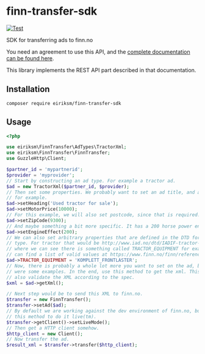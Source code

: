 # finn-transfer-sdk
[![Test](https://github.com/eiriksm/finn-transfer-sdk/actions/workflows/test.yml/badge.svg)](https://github.com/eiriksm/finn-transfer-sdk/actions/workflows/test.yml)

SDK for transferring ads to finn.no

You need an agreement to use this API, and the [complete documentation can be found here](https://hjelpesenter.finn.no/hc/no/articles/303554-How-to-get-started-Import-Transfer-choices).

This library implements the REST API part described in that documentation.

## Installation

`composer require eiriksm/finn-transfer-sdk`

## Usage

```php
<?php

use eiriksm\FinnTransfer\AdTypes\TractorXml;
use eiriksm\FinnTransfer\FinnTransfer;
use GuzzleHttp\Client;

$partner_id = 'mypartnerid';
$provider = 'myprovider';
// Start by constructing an ad type. For example a tractor ad.
$ad = new TractorXml($partner_id, $provider);
// Then set some properties. We probably want to set an ad title, and a price,
// for example.
$ad->setHeading('Used tractor for sale');
$ad->setMotorPrice(10000);
// For this example, we will also set postcode, since that is required.
$ad->setZipCode(9300);
// And maybe something a bit more specific. It has a 200 horse power engine.
$ad->setEngineEffect(200);
// We can also set arbitrary properties that are defined in the DTD for this ad
// type. For tractor that would be http://www.iad.no/dtd/IADIF-tractor-21.dtd
// where we can see there is something called TRACTOR_EQUIPMENT for example. We
// can find a list of valid values at https://www.finn.no/finn/referencevalue?adType=TRACTOR&xmlCode=TRACTOR_EQUIPMENT
$ad->TRACTOR_EQUIPMENT = 'KOMPLETT_FRONTLASTER';
// Now, there is probably a whole lot more you want to set on the ad, but those
// were some examples. In the end, use this method to get the xml. This will
// also validate the XML according to the spec.
$xml = $ad->getXml();

// Next step would be to send this XML to finn.no.
$transfer = new FinnTransfer();
$transfer->setAd($ad);
// By default we are working against the dev environment of finn.no, but use
// this method to do it live(tm).
$transfer->getClient()->setLiveMode();
// Then get a HTTP client somehow.
$http_client = new Client();
// Now transfer the ad.
$result_xml = $transfer->transfer($http_client);
```

